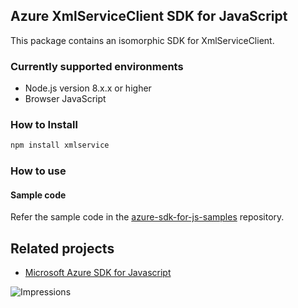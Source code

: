 ## Azure XmlServiceClient SDK for JavaScript

This package contains an isomorphic SDK for XmlServiceClient.

### Currently supported environments

- Node.js version 8.x.x or higher
- Browser JavaScript

### How to Install

```bash
npm install xmlservice
```

### How to use

#### Sample code

Refer the sample code in the [azure-sdk-for-js-samples](https://github.com/Azure/azure-sdk-for-js-samples) repository.

## Related projects

- [Microsoft Azure SDK for Javascript](https://github.com/Azure/azure-sdk-for-js)


![Impressions](https://azure-sdk-impressions.azurewebsites.net/api/impressions/azure-sdk-for-js%2Fsdk%2Fcdn%2Farm-cdn%2FREADME.png)